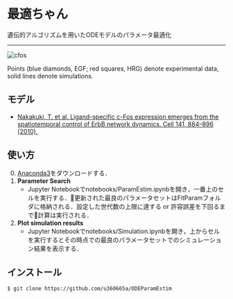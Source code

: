# 最適ちゃん
遺伝的アルゴリズムを用いたODEモデルのパラメータ最適化
***
![cfos](https://user-images.githubusercontent.com/31299606/50464653-81b02700-09d5-11e9-910a-e3e2dcbd4fdd.png)

 Points (blue diamonds, EGF; red squares, HRG) denote experimental data, solid lines denote simulations.

## モデル

- [Nakakuki, T. et al. Ligand-specific c-Fos expression emerges from the spatiotemporal control of ErbB network dynamics. Cell 141, 884–896 (2010).](https://www.cell.com/cell/fulltext/S0092-8674(10)00373-9)

## 使い方

0. [Anaconda3](https://www.anaconda.com/)をダウンロードする．
1. **Parameter Search**
    - Jupyter Notebookでnotebooks/ParamEstim.ipynbを開き，一番上のセルを実行する．更新された最良のパラメータセットはFitParamフォルダに格納される．設定した世代数の上限に達する or 許容誤差を下回るまで計算は実行される．
2. **Plot simulation results**
    - Jupyter Notebookでnotebooks/Simulation.ipynbを開き，上からセルを実行するとその時点での最良のパラメータセットでのシミュレーション結果を表示する．

## インストール

    $ git clone https://github.com/u360665a/ODEParamEstim
